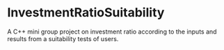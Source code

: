 # InvestmentRatioSuitability
A C++ mini group project on investment ratio according to the inputs and results from a suitability tests of users.
